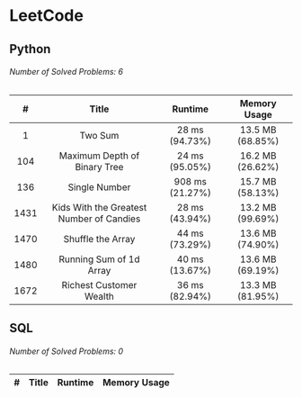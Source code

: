 # LeetCode
## Python
###### Number of Solved Problems: 6
|#|Title|Runtime|Memory Usage|
|:---:|:---:|:---:|:---:|
|1|Two Sum|28 ms (94.73%)|13.5 MB (68.85%)|
|104|Maximum Depth of Binary Tree|24 ms (95.05%)|16.2 MB (26.62%)|
|136|Single Number|908 ms (21.27%)|15.7 MB (58.13%)|
|1431|Kids With the Greatest Number of Candies|28 ms (43.94%)|13.2 MB (99.69%)|
|1470|Shuffle the Array|44 ms (73.29%)|13.6 MB (74.90%)|
|1480|Running Sum of 1d Array|40 ms (13.67%)|13.6 MB (69.19%)|
|1672|Richest Customer Wealth|36 ms (82.94%)|13.3 MB (81.95%)|

## SQL
###### Number of Solved Problems: 0
|#|Title|Runtime|Memory Usage|
|:---:|:---:|:---:|:---:|
